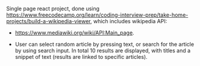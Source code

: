 Single page react project, done using https://www.freecodecamp.org/learn/coding-interview-prep/take-home-projects/build-a-wikipedia-viewer, which includes wikipedia API:
- https://www.mediawiki.org/wiki/API:Main_page.

- User can select random article by pressing text, or search for the article by using search input. In total 10 results are displayed, with titles and a snippet of text (results are linked to specific articles).
